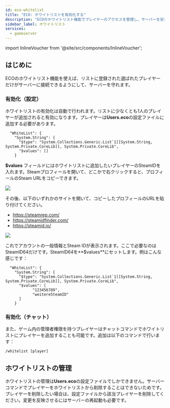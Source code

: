```yaml
---
id: eco-whitelist
title: "ECO: ホワイトリストを有効化する"
description: "ECOのホワイトリスト機能でプレイヤーのアクセスを管理し、サーバーを安全に守る方法をチェック → 今すぐ詳しく見る"
sidebar_label: ホワイトリスト
services:
  - gameserver
---
```


import InlineVoucher from '@site/src/components/InlineVoucher';



## はじめに

ECOのホワイトリスト機能を使えば、リストに登録された選ばれたプレイヤーだけがサーバーに接続できるようにして、サーバーを守れます。

<InlineVoucher />

### 有効化（設定）

ホワイトリストの有効化は自動で行われます。リストに少なくとも1人のプレイヤーが追加されると有効になります。プレイヤーは**Users.eco**の設定ファイルに追加する必要があります。 

```
  "WhiteList": {
    "System.String": {
      "$type": "System.Collections.Generic.List`1[[System.String, System.Private.CoreLib]], System.Private.CoreLib",
      "$values": []
    }
```



**$values** フィールドにはホワイトリストに追加したいプレイヤーのSteamIDを入れます。Steamプロフィールを開いて、どこかで右クリックすると、プロフィールのSteam URLをコピーできます。 



![](https://screensaver01.zap-hosting.com/index.php/s/BoY3ZapTkQfyKKX/preview)


その後、以下のいずれかのサイトを開いて、コピーしたプロフィールのURLを貼り付けてください。 

- https://steamrep.com/
- https://steamidfinder.com/
- https://steamid.io/


![](https://screensaver01.zap-hosting.com/index.php/s/trfGtL9obL4WRkp/preview)

これでアカウントの一般情報とSteam IDが表示されます。ここで必要なのはSteamID64だけです。SteamID64を**$values**にセットします。例はこんな感じです：

```
  "WhiteList": {
    "System.String": {
      "$type": "System.Collections.Generic.List`1[[System.String, System.Private.CoreLib]], System.Private.CoreLib",
      "$values": [
            "123456789",
            "weitereSteamID"      
      ]
    }
```



### 有効化（チャット）

また、ゲーム内の管理者権限を持つプレイヤーはチャットコマンドでホワイトリストにプレイヤーを追加することも可能です。追加は以下のコマンドで行います：

```
/whitelist [player]
```



## ホワイトリストの管理

ホワイトリストの管理は**Users.eco**の設定ファイルでしかできません。サーバーコマンドでプレイヤーをホワイトリストから削除することはできないためです。プレイヤーを削除したい場合は、設定ファイルから該当プレイヤーを削除してください。変更を反映させるにはサーバーの再起動も必要です。 

<InlineVoucher />